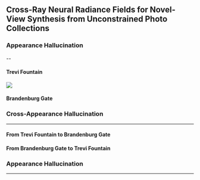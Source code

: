 ## Cross-Ray Neural Radiance Fields for Novel-View Synthesis from Unconstrained Photo Collections

### Appearance Hallucination

--

#### Trevi Fountain

[![](https://res.cloudinary.com/marcomontalbano/image/upload/v1689654478/video_to_markdown/images/youtube--H2GcYWkLT4Q-c05b58ac6eb4c4700831b2b3070cd403.jpg)](https://youtu.be/H2GcYWkLT4Q "")

#### Brandenburg Gate



### Cross-Appearance Hallucination

---
#### From Trevi Fountain to Brandenburg Gate



#### From Brandenburg Gate to Trevi Fountain



### Appearance Hallucination
---